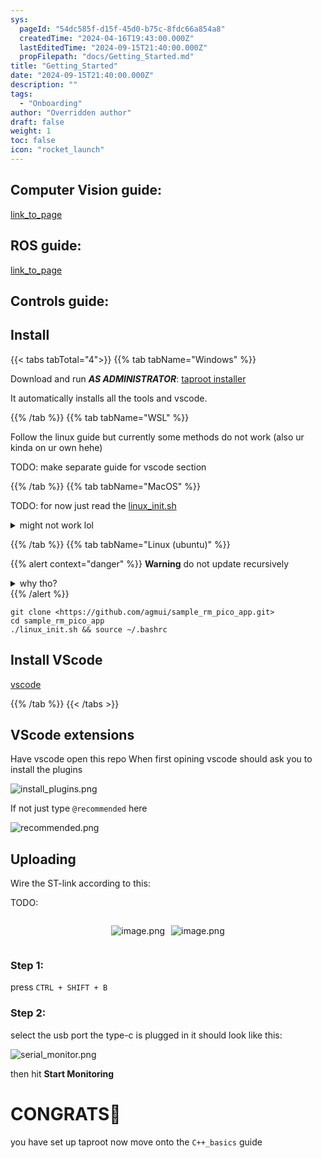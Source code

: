 ```yaml
---
sys:
  pageId: "54dc585f-d15f-45d0-b75c-8fdc66a854a8"
  createdTime: "2024-04-16T19:43:00.000Z"
  lastEditedTime: "2024-09-15T21:40:00.000Z"
  propFilepath: "docs/Getting_Started.md"
title: "Getting_Started"
date: "2024-09-15T21:40:00.000Z"
description: ""
tags:
  - "Onboarding"
author: "Overridden author"
draft: false
weight: 1
toc: false
icon: "rocket_launch"
---
```


## Computer Vision guide:

[link_to_page](86d45bc0-388b-4d26-8848-44f255f73d0e)

## ROS guide:

[link_to_page](3c76c1de-ec8f-46d6-8b0a-294005edc2d5)

## Controls guide:

## Install

{{< tabs tabTotal="4">}}
{{% tab tabName="Windows" %}}

Download and run _**AS ADMINISTRATOR**_: [taproot installer](https://github.com/Thornbots/TeachingFreshies/releases/tag/1.0)

It automatically installs all the tools and vscode.

{{% /tab %}}
{{% tab tabName="WSL" %}}

Follow the linux guide but currently some methods do not work (also ur kinda on ur own hehe)

TODO: make separate guide for vscode section

{{% /tab %}}
{{% tab tabName="MacOS" %}}

TODO: for now just read the [linux_init.sh](https://github.com/agmui/sample_rm_pico_app/blob/main/linux_init.sh)

<details>
<summary>might not work lol</summary>

`brew install libusb pkg-config`

Next install: [vscode](https://code.visualstudio.com/Download)

</details>

{{% /tab %}}
{{% tab tabName="Linux (ubuntu)" %}}

{{% alert context="danger" %}}
**Warning** do not update recursively
<details>
<summary>why tho?</summary>
There are some submodules that may go on for a while (like tinyusb) and I highly
recommend you don't need to get them.
If you want to see what submodules I update just look in `linux_init.sh`
</details>
{{% /alert %}}

```shell
git clone <https://github.com/agmui/sample_rm_pico_app.git>
cd sample_rm_pico_app
./linux_init.sh && source ~/.bashrc
```

## Install VScode

[vscode](https://code.visualstudio.com/Download)

{{% /tab %}}
{{< /tabs >}}

## VScode extensions

Have vscode open this repo
When first opining vscode should ask you to install the plugins

![install_plugins.png](https://prod-files-secure.s3.us-west-2.amazonaws.com/d518164a-d88e-44d1-a4ee-3adb3bd8bce0/89bd30f0-1825-4e77-867b-0a41ce370880/install_plugins.png?X-Amz-Algorithm=AWS4-HMAC-SHA256&X-Amz-Content-Sha256=UNSIGNED-PAYLOAD&X-Amz-Credential=ASIAZI2LB466ZIPXQVOJ%2F20250329%2Fus-west-2%2Fs3%2Faws4_request&X-Amz-Date=20250329T121227Z&X-Amz-Expires=3600&X-Amz-Security-Token=IQoJb3JpZ2luX2VjEAwaCXVzLXdlc3QtMiJHMEUCIQD0%2BbOAQmaR%2BPjFx4QyRYYLLZ7NZwX5EcfcIS42Wa74DgIgLTlBxCjuHwAZVklg04ky8lQ0bDnA12iswzxexJpCiq8q%2FwMIdRAAGgw2Mzc0MjMxODM4MDUiDIf3UoxUqL6uN6H7mSrcA%2F2e51O3TI3s91l0JxhzvzOZRc4ccxpJXwAbK9vfvwB9gdrIoRfygGrDBvQ8iV5r9u2uoaLEj3phEaPzGmVnT1Z3TrI6IcMSpw6iPuU%2F30oAle22EVOGWDqWdFytLBfwudFIDBMK46Tz2iSFaN0IKoJI6SAJC3Z9oeoHtmcDhZiS%2B%2BZi81ouPcFmUi3KKG32aY6kX8tlJhCL1sZn6%2FbPzv5ZjJTEvWHSc9EreIAPgare8kQBtfqf9XRS2Y8hqMINKOR9xAgJi01TCtY1giLZsV7dBuxoyeJ8fVXybAS3JdkTDmkCKRGBlrslZ75sr%2FB1p1vVl2e2WK%2FGbVjrIaRDP6KhcHOxnRxVzoAjiiHKbR7qZBSeoVvPDXpHSKQ9klYfcFeKoGi6Eyz4t%2F%2FB1BtVcA68rEEHg6LCBJZu2COGpsNZWcqvPYBTcYagxd07cNVmUBogCyaqnpgbd3ZV%2FjreiBc0vhUEcXa9Q6IM0EcsljR3Ey9LOF5GqfeVKTEuB4OW9%2Fdo3XWcFZu6omt4yGsMtEb57ui6unWoGtWeKK%2BmK8ozNgiW8CO%2B1nkmBCK%2FZ7NnXVIKZv6gyZ4q%2FaBwY1GRGPX7UPrFGscFMMxuIbUcW68ywim56%2FjVs5LHfGJ2MIG1n78GOqUB67AvgYp%2BIHw8CjRWy6D4lWdHiASVaPdLZ6K%2Fx%2FGe1Y%2FSrlbbadCI3Zxk02sMMdBPY6VpMUH05iUtV4yzscSBwmzW3RoqKWKNEPKgfsC4uKKb5COeUq8euACUcuH12CnQpBfkt4H2VvrvbQOqw2sjeggo0rLPPAgoqQ%2FJcjqhIKQ7fKj4K6%2FGsGDWHa56%2FwSzvDhbA9%2BWcOlyIIo8EWkdt0zgdZ84&X-Amz-Signature=7caf1b24107cb0f627ba25f980817123af96d0493a2e7c61b86840c59b07da9d&X-Amz-SignedHeaders=host&x-id=GetObject)

If not just type `@recommended` here  

![recommended.png](https://prod-files-secure.s3.us-west-2.amazonaws.com/d518164a-d88e-44d1-a4ee-3adb3bd8bce0/61e661e9-5d85-4dfc-be0d-8d2097a5e793/recommended.png?X-Amz-Algorithm=AWS4-HMAC-SHA256&X-Amz-Content-Sha256=UNSIGNED-PAYLOAD&X-Amz-Credential=ASIAZI2LB466ZIPXQVOJ%2F20250329%2Fus-west-2%2Fs3%2Faws4_request&X-Amz-Date=20250329T121227Z&X-Amz-Expires=3600&X-Amz-Security-Token=IQoJb3JpZ2luX2VjEAwaCXVzLXdlc3QtMiJHMEUCIQD0%2BbOAQmaR%2BPjFx4QyRYYLLZ7NZwX5EcfcIS42Wa74DgIgLTlBxCjuHwAZVklg04ky8lQ0bDnA12iswzxexJpCiq8q%2FwMIdRAAGgw2Mzc0MjMxODM4MDUiDIf3UoxUqL6uN6H7mSrcA%2F2e51O3TI3s91l0JxhzvzOZRc4ccxpJXwAbK9vfvwB9gdrIoRfygGrDBvQ8iV5r9u2uoaLEj3phEaPzGmVnT1Z3TrI6IcMSpw6iPuU%2F30oAle22EVOGWDqWdFytLBfwudFIDBMK46Tz2iSFaN0IKoJI6SAJC3Z9oeoHtmcDhZiS%2B%2BZi81ouPcFmUi3KKG32aY6kX8tlJhCL1sZn6%2FbPzv5ZjJTEvWHSc9EreIAPgare8kQBtfqf9XRS2Y8hqMINKOR9xAgJi01TCtY1giLZsV7dBuxoyeJ8fVXybAS3JdkTDmkCKRGBlrslZ75sr%2FB1p1vVl2e2WK%2FGbVjrIaRDP6KhcHOxnRxVzoAjiiHKbR7qZBSeoVvPDXpHSKQ9klYfcFeKoGi6Eyz4t%2F%2FB1BtVcA68rEEHg6LCBJZu2COGpsNZWcqvPYBTcYagxd07cNVmUBogCyaqnpgbd3ZV%2FjreiBc0vhUEcXa9Q6IM0EcsljR3Ey9LOF5GqfeVKTEuB4OW9%2Fdo3XWcFZu6omt4yGsMtEb57ui6unWoGtWeKK%2BmK8ozNgiW8CO%2B1nkmBCK%2FZ7NnXVIKZv6gyZ4q%2FaBwY1GRGPX7UPrFGscFMMxuIbUcW68ywim56%2FjVs5LHfGJ2MIG1n78GOqUB67AvgYp%2BIHw8CjRWy6D4lWdHiASVaPdLZ6K%2Fx%2FGe1Y%2FSrlbbadCI3Zxk02sMMdBPY6VpMUH05iUtV4yzscSBwmzW3RoqKWKNEPKgfsC4uKKb5COeUq8euACUcuH12CnQpBfkt4H2VvrvbQOqw2sjeggo0rLPPAgoqQ%2FJcjqhIKQ7fKj4K6%2FGsGDWHa56%2FwSzvDhbA9%2BWcOlyIIo8EWkdt0zgdZ84&X-Amz-Signature=935c0dc231c3f4f5f224bb12a56e87eadc9d257de277adc74f04ec6a988935c3&X-Amz-SignedHeaders=host&x-id=GetObject)

## Uploading

Wire the ST-link according to this:

TODO:

<div style="display: flex;flex-direction: row; column-gap:10px; max-width: 630px;justify-content: center;">
<div>

![image.png](https://prod-files-secure.s3.us-west-2.amazonaws.com/d518164a-d88e-44d1-a4ee-3adb3bd8bce0/210ecb78-1116-4d7b-b9b7-2292f66fa2c2/image.png?X-Amz-Algorithm=AWS4-HMAC-SHA256&X-Amz-Content-Sha256=UNSIGNED-PAYLOAD&X-Amz-Credential=ASIAZI2LB4666BCA22RZ%2F20250329%2Fus-west-2%2Fs3%2Faws4_request&X-Amz-Date=20250329T121229Z&X-Amz-Expires=3600&X-Amz-Security-Token=IQoJb3JpZ2luX2VjEAwaCXVzLXdlc3QtMiJIMEYCIQDfA44JdQb08RzL%2FH7jC8ffD9X9plBOZ%2FLaSOIABATj3wIhAK3g%2B1vX09%2FogChqe1MssqVAbPMBrOI%2F8fn1HT75RXIzKv8DCHUQABoMNjM3NDIzMTgzODA1IgwpgcBx51Bha9109yEq3ANEJQaOCA0EizvkVuZGK7kPh5uT5gRABRKcLw9ai9X%2FFfhtVxeKF669Ne0rBtv0MFQqrNBUG8%2BNlCE8leNNUlcx1HrVvtRjrgSehpTOqs3BnapP0giu6vTQzkinqVF1a87%2BCAjaq3jvWGTvYMm8EsO2d4GIfXEMdTIVBKvypGYuWQOiDqUuhWWseavvqONnb4VG%2Bxg%2FQ5oe6AHc0pr8JXKvr5Y5SLueZ4fB55gXzlDNgIbY0gVlKCLSuEzy5Ae0xgJY3LinR04mfM3l1asjeCJHG1VieTQbFdaBjxmZwg80cMKCxaMlGsfmizqdgdftb2QeOCjeA%2BeCyuiAzfBQYwwdZ%2F8GAN2PZW9UvfC1nxRORt30QQcrmbUM%2BlA9Mt%2BBf0O7p9hYXO2b1Oqs1wyR26lGhFQE5ZRv6rb15fIZnc94GQAHTOU0Sp8zvxRRdyO8iKNseEcjq7Ovq1Jrt22CU2fBt4uVzPp3BuBgFuSJCSs1j5lwO6qioX2fiiJkZ5csf3hcTqGyMxVdm6nXSGXolMcKgq%2BKhk6YWPd%2B8tcxiJMKari%2FfteCNi2XKJzRG70sW7aa6%2BNEXoR%2BduVOMv5l0DqRHIszn36sxFMF680ucZC1OHe4WsbRyBVorUCJNDD2tJ%2B%2FBjqkASNecgYmbmXfsQ573IHaLsr94ABvO337%2FEubtD59Es%2Fr84A3YcmQ%2F2KGP%2FlGkjFqrbvtFhsX4ikVOUu%2BE1DoLxTfof4i4WXeHNICgtJIOcLAGy5ICaLHX8MBsFk3y5YiPJwprq911ry4H5KqGhwGunOGAHuRDr6OCtd3yUFIrpBnECQhYFgRv5YgUPIJ9CdTLqaitEUnuI2YZ%2Bq5qTGve%2FpAx%2FLX&X-Amz-Signature=5cafc71f22e599a3f4f84698e871e553d095eb86671a8746d14d297caf751c63&X-Amz-SignedHeaders=host&x-id=GetObject)

</div>
<div>

![image.png](https://prod-files-secure.s3.us-west-2.amazonaws.com/d518164a-d88e-44d1-a4ee-3adb3bd8bce0/33a0fd0f-8ca6-4a86-8e09-26e95ded1fff/image.png?X-Amz-Algorithm=AWS4-HMAC-SHA256&X-Amz-Content-Sha256=UNSIGNED-PAYLOAD&X-Amz-Credential=ASIAZI2LB466YTP3ED6F%2F20250329%2Fus-west-2%2Fs3%2Faws4_request&X-Amz-Date=20250329T121230Z&X-Amz-Expires=3600&X-Amz-Security-Token=IQoJb3JpZ2luX2VjEAwaCXVzLXdlc3QtMiJHMEUCIQCiygmysEeZ3fYJAyUCBURyZTP4T9D6hDjzI61LEzy0EAIgBfM35BLxmwBnBJZB6l4%2BFswUnckcA69GPEtVT63B4%2FEq%2FwMIdRAAGgw2Mzc0MjMxODM4MDUiDGBfsafnjjnbPuQ4DCrcA3N6FkqS9x1aSgAfNrgohvxLR39v%2Bv5NYjXtnG%2Fwls%2B%2FVP65U4saIDmXKAQVGrLsogwCI%2BsbcExIpuazrbgYejklITyS%2Fu1Au7Ab7AOoL5NdGO%2Fro0Bq%2BhZD9Vj2kqs4V76UQNsKRLFBTc9rwpYktUHX5l0pMwFJadRYx%2F2jeuszGv7iKZht0R%2BEppi9L%2F37mcQqUQAEauR%2BAuxEmruc4DsCTStOChvAJgEfZq7Y%2FDJDigUBCPT%2Bmw%2BUsILqzigBpRh4b%2Fbio1sm2CudoVEXnjruO7Rv4yOtZxB3fqRijmwkzbHHO2uABFuAZLh2dpMDI340u%2FEv46HjbBZbF2D833JRzTeQxL3naYWd6eWt3vH5G3hlqQIdYnlSFXYBE%2Fk5NqcFF5Ay%2BJJbS2pWl6Y8u%2FCc28Z6PyxD5MPwteF4ArOM8tck3UN1SjOjlMu7Ib8GVNaN4TpwYJ%2FWIXaSUHIKI1o%2BMO%2BXLamGF6T%2BvVZa6nPGxrmVlOW%2BkfFDJxMpkE4jDITU710sY%2BujmwW7GaYTJSBHZnAORgLPJfcZCu%2F33ZXscpfVnneToG2bfTvT6c0goD3RxA0UgvHb7wd5Smb6o9tZ8cLnYZKvk0qrhi8WaE%2FJ4JNUN%2B0TrpnfCkldMPW0n78GOqUBKY9wIhQl4O5mWauUFOd9mr%2FzRWTJ7HQgaYbJ3QcVhiVAZ2ZQPBCQB8pCobNYV3vYxzJJBNK16eWeuvD%2BgM4s4jXimSxuwFj34xgwHkTpNs7VpegYwf8AXrSruZRildgaLyi3gMSWr56raWtx1wWFuAQr1neeGPpeNSrnf8pzQazlKeeXRDKDa4g3kNt%2FSP57kyjHqkjp8Fx3ewTDki8DF8Ujp6G4&X-Amz-Signature=8d7668fd0933b25cbe855c906d1b061967138443252ef37957862a63fb973cbd&X-Amz-SignedHeaders=host&x-id=GetObject)

</div>
</div>

### Step 1:

press `CTRL + SHIFT + B`

### Step 2:

select the usb port the type-c is plugged in it should look like this:

![serial_monitor.png](https://prod-files-secure.s3.us-west-2.amazonaws.com/d518164a-d88e-44d1-a4ee-3adb3bd8bce0/f03f4774-05d4-4393-b6a0-d5efb6d315ab/serial_monitor.png?X-Amz-Algorithm=AWS4-HMAC-SHA256&X-Amz-Content-Sha256=UNSIGNED-PAYLOAD&X-Amz-Credential=ASIAZI2LB466ZIPXQVOJ%2F20250329%2Fus-west-2%2Fs3%2Faws4_request&X-Amz-Date=20250329T121227Z&X-Amz-Expires=3600&X-Amz-Security-Token=IQoJb3JpZ2luX2VjEAwaCXVzLXdlc3QtMiJHMEUCIQD0%2BbOAQmaR%2BPjFx4QyRYYLLZ7NZwX5EcfcIS42Wa74DgIgLTlBxCjuHwAZVklg04ky8lQ0bDnA12iswzxexJpCiq8q%2FwMIdRAAGgw2Mzc0MjMxODM4MDUiDIf3UoxUqL6uN6H7mSrcA%2F2e51O3TI3s91l0JxhzvzOZRc4ccxpJXwAbK9vfvwB9gdrIoRfygGrDBvQ8iV5r9u2uoaLEj3phEaPzGmVnT1Z3TrI6IcMSpw6iPuU%2F30oAle22EVOGWDqWdFytLBfwudFIDBMK46Tz2iSFaN0IKoJI6SAJC3Z9oeoHtmcDhZiS%2B%2BZi81ouPcFmUi3KKG32aY6kX8tlJhCL1sZn6%2FbPzv5ZjJTEvWHSc9EreIAPgare8kQBtfqf9XRS2Y8hqMINKOR9xAgJi01TCtY1giLZsV7dBuxoyeJ8fVXybAS3JdkTDmkCKRGBlrslZ75sr%2FB1p1vVl2e2WK%2FGbVjrIaRDP6KhcHOxnRxVzoAjiiHKbR7qZBSeoVvPDXpHSKQ9klYfcFeKoGi6Eyz4t%2F%2FB1BtVcA68rEEHg6LCBJZu2COGpsNZWcqvPYBTcYagxd07cNVmUBogCyaqnpgbd3ZV%2FjreiBc0vhUEcXa9Q6IM0EcsljR3Ey9LOF5GqfeVKTEuB4OW9%2Fdo3XWcFZu6omt4yGsMtEb57ui6unWoGtWeKK%2BmK8ozNgiW8CO%2B1nkmBCK%2FZ7NnXVIKZv6gyZ4q%2FaBwY1GRGPX7UPrFGscFMMxuIbUcW68ywim56%2FjVs5LHfGJ2MIG1n78GOqUB67AvgYp%2BIHw8CjRWy6D4lWdHiASVaPdLZ6K%2Fx%2FGe1Y%2FSrlbbadCI3Zxk02sMMdBPY6VpMUH05iUtV4yzscSBwmzW3RoqKWKNEPKgfsC4uKKb5COeUq8euACUcuH12CnQpBfkt4H2VvrvbQOqw2sjeggo0rLPPAgoqQ%2FJcjqhIKQ7fKj4K6%2FGsGDWHa56%2FwSzvDhbA9%2BWcOlyIIo8EWkdt0zgdZ84&X-Amz-Signature=2c7113ffc26d0204b42690ba6bf9d923f7339fccdad610efe6113b1f1acba250&X-Amz-SignedHeaders=host&x-id=GetObject)

then hit **Start Monitoring**

# CONGRATS🎉

you have set up taproot now move onto the `C++_basics` guide
